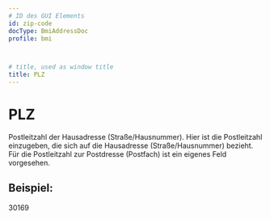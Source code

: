 ```yaml
---
# ID des GUI Elements
id: zip-code
docType: BmiAddressDoc
profile: bmi



# title, used as window title
title: PLZ
---
```


# PLZ

Postleitzahl der Hausadresse (Straße/Hausnummer). Hier ist die Postleitzahl einzugeben, die sich auf die Hausadresse (Straße/Hausnummer) bezieht. Für die Postleitzahl zur Postdresse (Postfach) ist ein eigenes Feld vorgesehen.

## Beispiel:

30169
